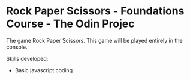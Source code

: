 # Rock Paper Scissors - Foundations Course - The Odin Projec

The game Rock Paper Scissors. This game will be played entirely in the console.

Skills developed:
- Basic javascript coding